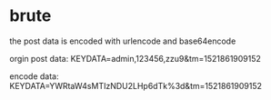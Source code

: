 # brute

the post data is encoded with urlencode and base64encode




orgin post data: KEYDATA=admin,123456,zzu9&tm=1521861909152



encode data:  KEYDATA=YWRtaW4sMTIzNDU2LHp6dTk%3d&tm=1521861909152
